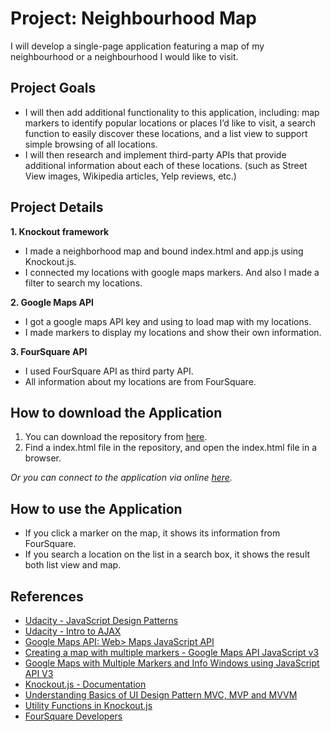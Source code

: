 # Project: Neighbourhood Map
I will develop a single-page application featuring a map of my neighbourhood or a neighbourhood I would like to visit.

## Project Goals

-  I will then add additional functionality to this application, including: map markers to identify popular locations or places I’d like to visit, a search function to easily discover these locations, and a list view to support simple browsing of all locations.
-  I will then research and implement third-party APIs that provide additional information about each of these locations. (such as Street View images, Wikipedia articles, Yelp reviews, etc.)

## Project Details
**1. Knockout framework**

- I made a neighborhood map and bound index.html and app.js using Knockout.js.
- I connected my locations with google maps markers. And also I made a filter to search my locations.

**2. Google Maps API**

- I got a google maps API key and using to load map with my locations.
- I made markers to display my locations and show their own information.

**3. FourSquare API**

- I used FourSquare API as third party API.
- All information about my locations are from FourSquare.

## How to download the Application
1. You can download the repository from [here](https://github.com/leachung41/NeighbourhoodMap).
2. Find a index.html file in the repository, and open the index.html file in a browser.

*Or you can connect to the application via online [here](https://leachung41.github.io/NeighbourhoodMap/).*

## How to use the Application
- If you click a marker on the map, it shows its information from FourSquare.
- If you search a location on the list in a search box, it shows the result both list view and map.


## References
- [Udacity - JavaScript Design Patterns](https://www.udacity.com/course/javascript-design-patterns--ud989)
- [Udacity - Intro to AJAX](https://www.udacity.com/course/intro-to-ajax--ud110)
- [Google Maps API: Web> Maps JavaScript API](https://developers.google.com/maps/documentation/javascript/tutorial)
- [Creating a map with multiple markers - Google Maps API JavaScript v3](http://en.marnoto.com/2013/12/mapa-com-varios-marcadores-google-maps.html)
- [Google Maps with Multiple Markers and Info Windows using JavaScript API V3](https://www.codexworld.com/google-maps-with-multiple-markers-using-javascript-api/)
- [Knockout.js - Documentation](http://knockoutjs.com/documentation/introduction.html)
- [Understanding Basics of UI Design Pattern MVC, MVP and MVVM](https://www.codeproject.com/articles/228214/understanding-basics-of-ui-design-pattern-mvc-mvp)
- [Utility Functions in Knockout.js](http://www.knockmeout.net/2011/04/utility-functions-in-knockoutjs.html)
- [FourSquare Developers](https://developer.foursquare.com/)
